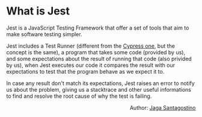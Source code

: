 # What is Jest

Jest is a JavaScript Testing Framework that offer a set of tools that aim to make software testing simpler.

Jest includes a Test Runner (different from the [Cypress one](../opening-cypress.md#the-test-runner), but the concept is the same), a program that takes some code (provided by us), and some expectations about the result of running that code (also privided by us), when Jest executes our code it compares the result with our expectations to test that the program behave as we expect it to.

In case any result don't match its expectations, Jest raises an error to notify us about the problem, giving us a stacktrace and other useful informations to find and resolve the root cause of why the test is failing.

<p style='text-align: right;'>Author: <a href="../about-us.md#jaga-santagostino">Jaga Santagostino</a></p>
